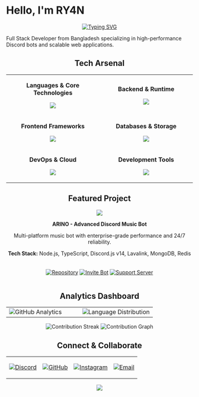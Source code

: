 # Hello, I'm RY4N

<div align="center">

[![Typing SVG](https://readme-typing-svg.herokuapp.com?font=Orbitron&weight=700&size=28&duration=2500&pause=800&color=00D9FF&center=true&vCenter=true&width=500&lines=Full+Stack+Developer;Discord+Bot+Expert;Open+Source+Contributor)](https://git.io/typing-svg)

</div>

Full Stack Developer from Bangladesh specializing in high-performance Discord bots and scalable web applications.

<div align="center">

## Tech Arsenal

<table>
<tr>
<td align="center" width="50%">

**Languages & Core Technologies**
<p>
<img src="https://skillicons.dev/icons?i=js,ts,rust,html,css&theme=dark" />
</p>

</td>
<td align="center" width="50%">

**Backend & Runtime**
<p>
<img src="https://skillicons.dev/icons?i=nodejs,express,bun,deno&theme=dark" />
</p>

</td>
</tr>
<tr>
<td align="center">

**Frontend Frameworks**
<p>
<img src="https://skillicons.dev/icons?i=react,nextjs,vue,tailwind&theme=dark" />
</p>

</td>
<td align="center">

**Databases & Storage**
<p>
<img src="https://skillicons.dev/icons?i=mongodb,postgresql,mysql,redis&theme=dark" />
</p>

</td>
</tr>
<tr>
<td align="center">

**DevOps & Cloud**
<p>
<img src="https://skillicons.dev/icons?i=docker,kubernetes,aws,vercel&theme=dark" />
</p>

</td>
<td align="center">

**Development Tools**
<p>
<img src="https://skillicons.dev/icons?i=git,github,vscode,linux&theme=dark" />
</p>

</td>
</tr>
</table>

</div>

<div align="center">

## Featured Project

<a href="https://github.com/ghryanx7/ARINO">
<img src="https://github-readme-stats.vercel.app/api/pin/?username=ghryanx7&repo=ARINO&theme=react&hide_border=true&border_radius=20&bg_color=0D1117&title_color=00D9FF&text_color=C9D1D9&icon_color=00D9FF&show_icons=true"/>
</a>

**ARINO - Advanced Discord Music Bot**

Multi-platform music bot with enterprise-grade performance and 24/7 reliability.

**Tech Stack:** Node.js, TypeScript, Discord.js v14, Lavalink, MongoDB, Redis

<div style="display: flex; justify-content: center; gap: 15px; margin: 20px 0;">

[![Repository](https://img.shields.io/badge/🔗_Repository-1a1a1a?style=for-the-badge&logoColor=white)](https://github.com/ghryanx7/ARINO)
[![Invite Bot](https://img.shields.io/badge/🤖_Invite_Bot-5865F2?style=for-the-badge&logoColor=white)](https://discord.com/oauth2/authorize?client_id=1321595174056362111&permissions=8&integration_type=0&scope=bot+applications.commands)
[![Support Server](https://img.shields.io/badge/💬_Support-7289DA?style=for-the-badge&logoColor=white)](https://discord.gg/W2GheK3F9m)

</div>

</div>

<div align="center">

## Analytics Dashboard

<table>
<tr>
<td width="50%">
<img src="https://github-readme-stats.vercel.app/api?username=ryanisnomore&show_icons=true&theme=react&hide_border=true&border_radius=20&bg_color=0D1117&title_color=00D9FF&text_color=C9D1D9&icon_color=00D9FF&ring_color=00D9FF&fire=FF6B6B&include_all_commits=true&count_private=true" alt="GitHub Analytics"/>
</td>
<td width="50%">
<img src="https://github-readme-stats.vercel.app/api/top-langs/?username=ryanisnomore&layout=donut&theme=react&hide_border=true&border_radius=20&bg_color=0D1117&title_color=00D9FF&text_color=C9D1D9&langs_count=8&size_weight=0.5&count_weight=0.5" alt="Language Distribution"/>
</td>
</tr>
</table>

<img src="https://streak-stats.demolab.com?user=ryanisnomore&theme=react&hide_border=true&border_radius=20&background=0D1117&stroke=00D9FF&ring=00D9FF&fire=FF6B6B&currStreakLabel=00D9FF&sideLabels=C9D1D9&dates=8B949E" alt="Contribution Streak"/>

<img src="https://github-profile-summary-cards.vercel.app/api/cards/profile-details?username=ryanisnomore&theme=github_dark&hide_border=true" alt="Contribution Graph"/>

</div>

<div align="center">

## Connect & Collaborate

<table>
<tr>
<td align="center">

[![Discord](https://img.shields.io/badge/Discord-5865F2?style=for-the-badge&logo=discord&logoColor=white&labelColor=1a1a1a)](https://discord.com/users/1085376019445321829)

</td>
<td align="center">

[![GitHub](https://img.shields.io/badge/GitHub-0D1117?style=for-the-badge&logo=github&logoColor=white&labelColor=1a1a1a)](https://github.com/ryanisnomore)

</td>
<td align="center">

[![Instagram](https://img.shields.io/badge/Instagram-E4405F?style=for-the-badge&logo=instagram&logoColor=white&labelColor=1a1a1a)](https://instagram.com/ryan.no.nomore)

</td>
<td align="center">

[![Email](https://img.shields.io/badge/Email-EA4335?style=for-the-badge&logo=gmail&logoColor=white&labelColor=1a1a1a)](mailto:ryan.is.nomore7@gmail.com)

</td>
</tr>
</table>

<img src="https://komarev.com/ghpvc/?username=ryanisnomore&color=00D9FF&style=for-the-badge&label=Profile+Views"/>

</div>
